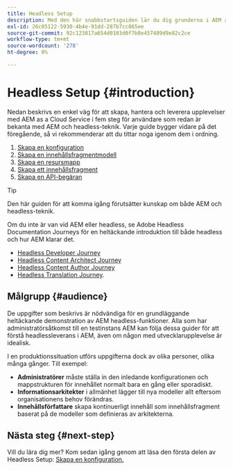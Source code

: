 ```yaml
---
title: Headless Setup
description: Med den här snabbstartsguiden lär du dig grunderna i AEM as a Cloud Service kraftfulla headless-funktioner som Content Models, Content Fragments och GraphQL API.
exl-id: 26c05122-5930-4b4e-91dd-287b7cc865ee
source-git-commit: 92c123817a654d0103d0f7b8e457489d9e82c2ce
workflow-type: tm+mt
source-wordcount: '278'
ht-degree: 0%

---
```


# Headless Setup {#introduction}

Nedan beskrivs en enkel väg för att skapa, hantera och leverera upplevelser med AEM as a Cloud Service i fem steg för användare som redan är bekanta med AEM och headless-teknik. Varje guide bygger vidare på det föregående, så vi rekommenderar att du tittar noga igenom dem i ordning.

1. [Skapa en konfiguration](create-configuration.md)
1. [Skapa en innehållsfragmentmodell](create-content-model.md)
1. [Skapa en resursmapp](create-assets-folder.md)
1. [Skapa ett innehållsfragment](create-content-fragment.md)
1. [Skapa en API-begäran](create-api-request.md)

>[!TIP]
>
>Den här guiden för att komma igång förutsätter kunskap om både AEM och headless-teknik.
>
>Om du inte är van vid AEM eller headless, se Adobe Headless Documentation Journeys för en heltäckande introduktion till både headless och hur AEM klarar det.
>
>* [Headless Developer Journey](/help/journey-headless/developer/overview.md)
>* [Headless Content Architect Journey](/help/journey-headless/architect/overview.md)
>* [Headless Content Author Journey](/help/journey-headless/author/overview.md)
>* [Headless Translation Journey](/help/journey-headless/translation/overview.md).

## Målgrupp {#audience}

De uppgifter som beskrivs är nödvändiga för en grundläggande heltäckande demonstration av AEM headless-funktioner. Alla som har administratörsåtkomst till en testinstans AEM kan följa dessa guider för att förstå headlessleverans i AEM, även om någon med utvecklarupplevelse är idealisk.

I en produktionssituation utförs uppgifterna dock av olika personer, olika många gånger. Till exempel:

* **Administratörer** måste ställa in den inledande konfigurationen och mappstrukturen för innehållet normalt bara en gång eller sporadiskt.
* **Informationsarkitekter** i allmänhet lägger till nya modeller allt eftersom organisationens behov förändras.
* **Innehållsförfattare** skapa kontinuerligt innehåll som innehållsfragment baserat på de modeller som definieras av arkitekterna.

## Nästa steg {#next-step}

Vill du lära dig mer? Kom sedan igång genom att läsa den första delen av Headless Setup: [Skapa en konfiguration.](create-configuration.md)
